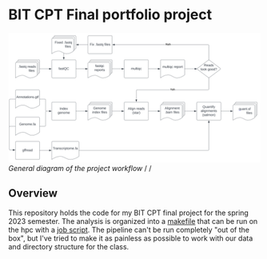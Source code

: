 # BIT CPT Final portfolio project
![workflow image](https://github.com/jhgille2/bit_cpt_2023/blob/main/quantification%20workflow.svg)
*General diagram of the project workflow*
/
/
## Overview
This repository holds the code for my BIT CPT final project for the spring 2023 semester. The analysis is organized into a [makefile](https://github.com/jhgille2/bit_cpt_2023/blob/main/makefile) that can be run on the hpc with a [job script](https://github.com/jhgille2/bit_cpt_2023/blob/main/job.sh). The pipeline can't be run completely "out of the box", but I've tried to make it as painless as possible to work with our data and directory structure for the class.  

##
